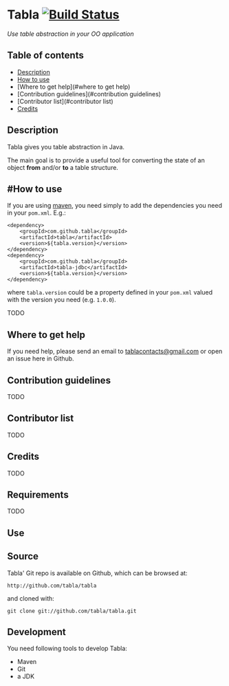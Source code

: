 Tabla [![Build Status](https://travis-ci.org/tabla/tabla.png?branch=master)](https://travis-ci.org/tabla/tabla)
==========

_Use table abstraction in your OO application_

Table of contents
-----------------

* [Description](#description)
* [How to use](#how_to_use)
* [Where to get help](#where to get help)
* [Contribution guidelines](#contribution guidelines)
* [Contributor list](#contributor list)
* [Credits](#credits)

Description
-----------

Tabla gives you table abstraction in Java.

The main goal is to provide a useful tool for converting the state of an object **from** and/or **to** a table structure.


#How to use
----------

If you are using [maven](http://maven.apache.org), you need simply to add the dependencies you need in your `pom.xml`. E.g.:

    <dependency>
        <groupId>com.github.tabla</groupId>
        <artifactId>tabla</artifactId>
        <version>${tabla.version}</version>
    </dependency>
    <dependency>
        <groupId>com.github.tabla</groupId>
        <artifactId>tabla-jdbc</artifactId>
        <version>${tabla.version}</version>
    </dependency>

where `tabla.version` could be a property defined in your `pom.xml` valued with the version you need (e.g. `1.0.0`).

TODO

Where to get help
-----------------

If you need help, please send an email to tablacontacts@gmail.com or open an issue here in Github.


Contribution guidelines
-----------------------

TODO


Contributor list
----------------

TODO


Credits
-------

TODO


Requirements
------------

TODO


Use
---



Source
------

Tabla' Git repo is available on Github, which can be browsed at:

    http://github.com/tabla/tabla

and cloned with:

    git clone git://github.com/tabla/tabla.git


Development
-----------

You need following tools to develop Tabla:

* Maven
* Git
* a JDK

